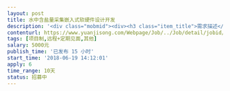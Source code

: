 ```yaml
---                
layout: post       
title: 水中含盐量采集嵌入式软硬件设计开发           
description: '<div class="mobmid"><div><h3 class="item_title">需求描述</h3><p>测试水中的含盐量信息，并通过发送给远端服务器，项目制，包括嵌入式硬件跟软件设计开发。最好上海江苏地区，方便交流，项目制开发。</p></div><!--info end--></div>'     
contenturl: https://www.yuanjisong.com/Webpage/Job/../Job/detail/jobid/101584      
tags: [项目制,远程+定期见面,其他]            
salary: 5000元          
publish_time: '已发布 15 小时'         
start_time: '2018-06-19 14:12:01'           
apply: 6                   
time_range: 10天              
status: 招募中                  
---                 
```

